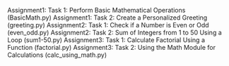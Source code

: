 Assignment1: Task 1: Perform Basic Mathematical Operations (BasicMath.py)
Assignment1: Task 2: Create a Personalized Greeting (greeting.py)
Assignment2: Task 1: Check if a Number is Even or Odd (even_odd.py)
Assignment2: Task 2: Sum of Integers from 1 to 50 Using a Loop (sum1-50.py)
Assignment3: Task 1: Calculate Factorial Using a Function (factorial.py)
Assignment3: Task 2: Using the Math Module for Calculations (calc_using_math.py)
